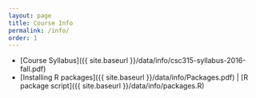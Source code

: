 ```yaml
---
layout: page
title: Course Info 
permalink: /info/
order: 1
---
```


* [Course Syllabus]({{ site.baseurl }}/data/info/csc315-syllabus-2016-fall.pdf)
* [Installing R packages]({{ site.baseurl }}/data/info/Packages.pdf) | 
[R package script]({{ site.baseurl }}/data/info/packages.R)
